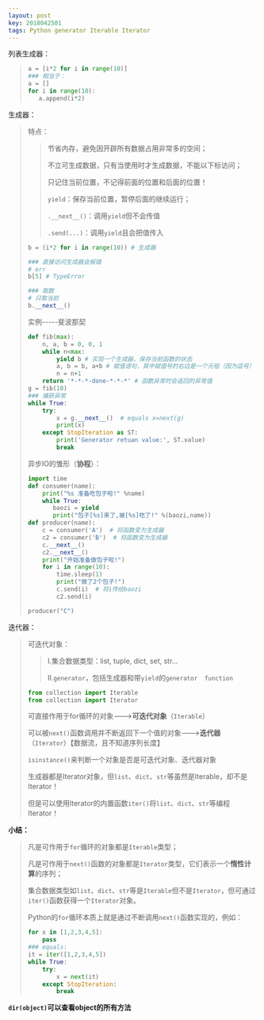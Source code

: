 ```yaml
---
layout: post
key: 2018042501
tags: Python generator Iterable Iterator
---
```




列表生成器：

>```python
>a = [i*2 for i in range(10)]
>### 相当于：
>a = []
>for i in range(10):
>    a.append(i*2)
>```
>

生成器：

> 特点：
>
> > 节省内存，避免因开辟所有数据占用非常多的空间；
> >
> > 不立可生成数据，只有当使用时才生成数据，不能以下标访问；
> >
> > 只记住当前位置，不记得前面的位置和后面的位置！
> >
> > `yield`：保存当前位置，暂停后面的继续运行；
> >
> > `.__next__()`：调用`yield`但不会传值
> >
> > `.send(...)`：调用`yield`且会把值传入
>
> ```python
> b = (i*2 for i in range(10)) # 生成器
>
> ### 直接访问生成器会报错
> # err
> b[5] # TypeError
>
> ### 取数
> # 只取当前
> b.__next__()
> ```
>
> 实例-----斐波那契
>
> ```python
> def fib(max):
>     n, a, b = 0, 0, 1
>     while n<max:
>         yield b # 实现一个生成器，保存当前函数的状态
>         a, b = b, a+b # 赋值语句，其中赋值号的右边是一个元祖（因为逗号）
>         n = n+1
>     return '*-*-*-done-*-*-*' # 函数异常时会返回的异常值
> g = fib(10)
> ### 捕获异常
> while True:
>     try:
>         x = g.__next__()  # equals x=next(g)
>         print(x)
>     except StopIteration as ST:
>         print('Generator retuan value:', ST.value)
>         break   
> ```
>
> 异步IO的雏形（**协程**）：
>
> ```python
> import time
> def consumer(name):
>     print("%s 准备吃包子啦!" %name)
>     while True:
>        baozi = yield
>        print("包子[%s]来了,被[%s]吃了!" %(baozi,name))
> def producer(name):
>     c = consumer('A')  # 将函数变为生成器
>     c2 = consumer('B')  # 将函数变为生成器
>     c.__next__()
>     c2.__next__()
>     print("开始准备做包子啦!")
>     for i in range(10):
>         time.sleep(1)
>         print("做了2个包子!")
>         c.send(i)  # 将i传给baozi
>         c2.send(i)
>
> producer("C")
> ```

迭代器：

> 可迭代对象：
>
> > I.集合数据类型：list, tuple, dict, set, str...
> >
> > II.`generator`，包括生成器和带`yield`的`generator  function`
> >
> > 
>
> ```python
> from collection import Iterable
> from collection import Iterator
> ```
>
> 可直接作用于for循环的对象--->**可迭代对象**（`Iterable`）
>
> 可以被`next()`函数调用并不断返回下一个值的对象--->**迭代器**（`Iterator`）【数据流，且不知道序列长度】
>
> 
>
> `isinstance()`来判断一个对象是否是可迭代对象、迭代器对象
>
> 
>
> 生成器都是Iterator对象，但`list`、`dict`、`str`等虽然是Iterable，却不是Iterator！
>
> 但是可以使用Iterator的内置函数`iter()`将`list`、`dict`、`str`等编程Iterator！

**小结：**

> 凡是可作用于`for`循环的对象都是`Iterable`类型；
>
> 凡是可作用于`next()`函数的对象都是`Iterator`类型，它们表示一个**惰性计算**的序列；
>
> 集合数据类型如`list`、`dict`、`str`等是`Iterable`但不是`Iterator`，但可通过`iter()`函数获得一个`Iterator`对象。
>
> Python的`for`循环本质上就是通过不断调用`next()`函数实现的，例如：
>
> ```python
> for x in [1,2,3,4,5]:
>     pass
> ### equals:
> it = iter([1,2,3,4,5])
> while True:
>     try:
>         x = next(it)
>     except StopIteration:
>         break
> ```



**`dir(object)`可以查看object的所有方法**